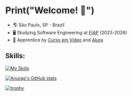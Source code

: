 # Print("Welcome! :wave:")

* :earth_americas: São Paulo, SP - Brazil
* :desktop_computer: Studying Software Engineering at [FIAP](https://www.fiap.com.br/) (2023-2026)
* :seedling: Apprentice by [Curso em Vídeo](https://www.cursoemvideo.com/) and [Alura](https://www.alura.com.br/)

## Skills:

[![My Skills](https://skillicons.dev/icons?i=html,css,js,react,py,arduino,vite)](https://skillicons.dev)

[![Anurag's GitHub stats](https://github-readme-stats.vercel.app/api?username=PB369&hide=stars&show_icons=true&theme=chartreuse-dark&icon_color=FFB000&border_color=FFB000&custom_title=My+Profile+Status)](https://github.com/anuraghazra/github-readme-stats)

[![trophy](https://github-profile-trophy.vercel.app/?username=PB369&theme=darkhub&column=4&margin-w=15&margin-h=10&no-bg=true)](https://github.com/ryo-ma/github-profile-trophy)
